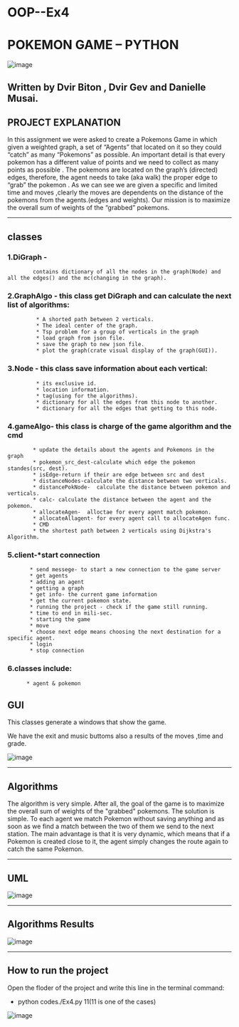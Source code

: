 
# OOP--Ex4
# POKEMON GAME – PYTHON
![image](https://user-images.githubusercontent.com/92378800/148260320-c740a7f5-ddf1-498e-bd29-94911c4e2d84.png)


## Written by Dvir Biton , Dvir Gev and Danielle Musai.

## PROJECT EXPLANATION

In this assignment  we were asked to create a Pokemons Game in which given a weighted graph, a set of “Agents” that located on it so they could “catch” as many “Pokemons” as possible.
An important detail is that every pokemon has a different value of points  and we need to collect as many points as possible .
The pokemons are located on the graph’s (directed) edges, therefore, the agent needs to take (aka walk) the proper edge to “grab” the pokemon .
As we can see we are given a specific and limited time and moves ,clearly the moves are dependents on the distance of the pokemons from the agents.(edges and weights).
Our mission is to maximize the overall sum of weights of the “grabbed” pokemons.

---
## classes

### 1.DiGraph - 
            contains dictionary of all the nodes in the graph(Node) and all the edges() and the mc(changing in the graph).

### 2.GraphAlgo - this class get DiGraph and can calculate the next list of algorithms:

             * A shorted path between 2 verticals.
             * The ideal center of the graph.
             * Tsp problem for a group of verticals in the graph
             * load graph from json file.
             * save the graph to new json file.
             * plot the graph(crate visual display of the graph(GUI)).

### 3.Node - this class save information about each vertical:

             * its exclusive id.
             * location information.
             * tag(using for the algorithms).
             * dictionary for all the edges from this node to another.
             * dictionary for all the edges that getting to this node.

### 4.gameAlgo- this class is charge of the game algorithm and the cmd

            * update the details about the agents and Pokemons in the graph
            * pokemon_src_dest-calculate which edge the pokemon standes(src, dest).
            * isEdge-return if their are edge between src and dest
            * distanceNodes-calculate the distance between two verticals.
            * distancePokNode-  calculate the distance between pokemon and verticals.
            * calc- calculate the distance between the agent and the pokemon.
            * allocateAgen-  alloctae for every agent match pokemon.
            * allocateAllagent- for every agent call to allocateAgen func.
            * CMD
            * the shortest path between 2 verticals using Dijkstra's Algorithm.

### 5.client-*start connection

           * send messege- to start a new connection to the game server
           * get agents
           * adding an agent
           * getting a graph
           * get info- the current game information
           * get the current pokemon state.
           * running the project - check if the game still running.
           * time to end in mili-sec.
           * starting the game 
           * move
           * choose next edge means choosing the next destination for a specific agent.
           * login
           * stop connection

### 6.classes include: 

          * agent & pokemon


## GUI
This classes generate a windows that show the game.

We have the exit and music buttoms also a results of the moves ,time and grade. 


![image](https://user-images.githubusercontent.com/92378800/148246637-1c7fe8ac-5531-4a0b-8d05-651b6a56c333.png)

----

## Algorithms

The algorithm is very simple.
After all, the goal of the game is to maximize the overall sum of weights of the "grabbed" pokemons.
The solution is simple. To each agent we match Pokemon without saving anything and as soon as we find a match between the two of them we send to the next station.
The main advantage is that it is very dynamic, which means that if a Pokemon is created close to it, the agent simply changes the route again to catch the same Pokemon.


---

## UML

![image](https://user-images.githubusercontent.com/92378800/148247697-b445d322-1915-443b-a8a2-eecd0fc4496c.png)

----
## Algorithms Results

![image](https://user-images.githubusercontent.com/92378800/148293167-13f13e54-9be4-41b1-97fd-2a3c8315b09f.png)

----
## How to run the project
Open the floder of the project and write this line in the terminal command:

* python codes./Ex4.py 11(11 is one of the cases)

![image](https://user-images.githubusercontent.com/92378800/148261828-9a3d3395-09b4-4c0e-a500-e3ff06c1ad0c.png)



